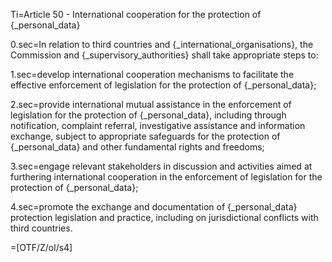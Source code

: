 Ti=Article 50 - International cooperation for the protection of {_personal_data}

0.sec=In relation to third countries and {_international_organisations}, the Commission and {_supervisory_authorities} shall take appropriate steps to:

1.sec=develop international cooperation mechanisms to facilitate the effective enforcement of legislation for the protection of {_personal_data};

2.sec=provide international mutual assistance in the enforcement of legislation for the protection of {_personal_data}, including through notification, complaint referral, investigative assistance and information exchange, subject to appropriate safeguards for the protection of {_personal_data} and other fundamental rights and freedoms;

3.sec=engage relevant stakeholders in discussion and activities aimed at furthering international cooperation in the enforcement of legislation for the protection of {_personal_data};

4.sec=promote the exchange and documentation of {_personal_data} protection legislation and practice, including on jurisdictional conflicts with third countries.

=[OTF/Z/ol/s4]
